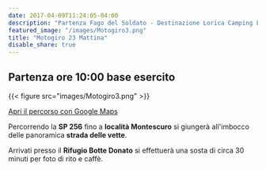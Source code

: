 ```yaml
---
date: 2017-04-09T11:24:05-04:00
description: "Partenza Fago del Soldato - Destinazione Lorica Camping Lago Arvo"
featured_image: "/images/Motogiro3.png"
title: "Motogiro 23 Mattina"
disable_share: true
---
```

## Partenza ore 10:00 base esercito
{{< figure src="images/Motogiro3.png" >}}

[Apri il percorso con Google Maps](https://goo.gl/maps/y5QWou96AmodiHqP6)

Percorrendo la **SP 256** fino a **località Montescuro** si giungerà all'imbocco delle panoramica **strada delle vette**. 

Arrivati presso il **Rifugio Botte Donato** si effettuerà una sosta di circa 30 minuti per foto di rito e caffè.
